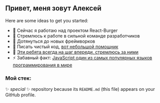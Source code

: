 ## Привет, меня зовут Алексей 

Here are some ideas to get you started:

- 🔭 Сейчас я работаю над проектом React-Burger
- 🚀 Стремлюсь к работе в сильной команде разработчиков
- 🐤 Дотянуться до новых фреймворков
- 📜 Писать чистый код, [вот небольшой помощник](https://habr.com/ru/post/424051/)
- 🙇 [Эти ребята всегда на шаг впереди, стремлюсь за ними](https://holyjs.ru/talks/)
- ⚡ Забавный факт: [JavaScript один из самых популярных языков программирования в мире](https://habr.com/ru/post/651585/)

### Мой стек:
✨ _special_ ✨ repository because its `README.md` (this file) appears on your GitHub profile.
